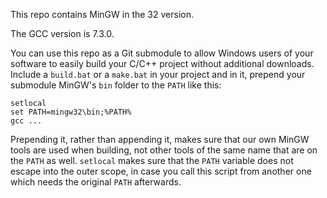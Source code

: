 This repo contains MinGW in the 32 version.

The GCC version is 7.3.0.

You can use this repo as a Git submodule to allow Windows users of your software
to easily build your C/C++ project without additional downloads.
Include a `build.bat` or a `make.bat` in your project and in it, prepend your
submodule MinGW's `bin` folder to the `PATH` like this:

	setlocal
	set PATH=mingw32\bin;%PATH%
	gcc ...

Prepending it, rather than appending it, makes sure that our own MinGW tools are
used when building, not other tools of the same name that are on the `PATH` as
well.
`setlocal` makes sure that the `PATH` variable does not escape into the outer
scope, in case you call this script from another one which needs the original
`PATH` afterwards.

